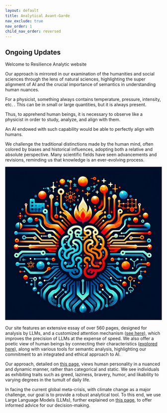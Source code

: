 ```yaml
---
layout: default
title: Analytical Avant-Garde
nav_exclude: true
nav_order: 1
child_nav_order: reversed
---
```



## Ongoing Updates

Welcome to Resilience Analytic website

Our approach is mirrored in our examination of the humanities and social sciences through the lens of natural sciences, highlighting the super alignment of AI and the crucial importance of semantics in understanding human nuances.

For a physicist, something always contains temperature, pressure, intensity, etc. . This can be in small or large quantities, but it is always present.

Thus, to apprehend human beings, it is necessary to observe like a physicist in order to study, analyze, and align with them.

An AI endowed with such capability would be able to perfectly align with humans.

We challenge the traditional distinctions made by the human mind, often colored by biases and historical influences, adopting both a relative and absolute perspective. Many scientific fields have seen advancements and revisions, reminding us that knowledge is an ever-evolving process.

![logo](images/logo.png)

Our site features an extensive essay of over 560 pages, designed for analysis by LLMs, and a customized attention mechanism ([see here](https://resilienceanalytics.github.io/CustomMultiHead.html)), which improves the precision of LLMs at the expense of speed. We also offer a poetic view of human beings by connecting their characteristics ([explored here](https://resilienceanalytics.github.io/Matrix.html)), along with various tools for semantic analysis, highlighting our commitment to an integrated and ethical approach to AI.

Our approach, detailed on [this page](https://resilienceanalytics.github.io/similarity.html), views human personality in a nuanced and dynamic manner, rather than categorical and static. We see individuals as exhibiting traits such as greed, laziness, bravery, humor, and likability to varying degrees in the tumult of daily life.

In facing the current global meta-crisis, with climate change as a major challenge, our goal is to provide a robust analytical tool. To this end, we use Large Language Models (LLMs), further explained on [this page](https://resilienceanalytics.github.io/LLM.html), to offer informed advice for our decision-making.




